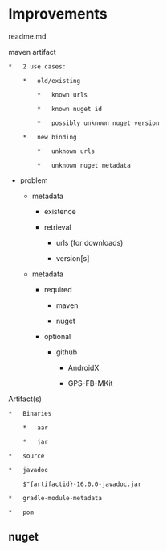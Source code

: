 # Improvements

readme.md

maven artifact 

    *   2 use cases:

        *   old/existing

            *   known urls

            *   known nuget id

            *   possibly unknown nuget version

        *   new binding

            *   unknown urls

            *   unknown nuget metadata

*   problem 

    *   metadata 
    
        *   existence

        *   retrieval

            *   urls (for downloads)

            *   version[s]

    *   metadata

        *   required
    
            *   maven

            *   nuget

        *   optional

            *   github

                *   AndroidX

                *   GPS-FB-MKit

Artifact(s)	

    *   Binaries

        *   aar

        *   jar

    *   source
    
    *   javadoc  
    
        $"{artifactid}-16.0.0-javadoc.jar

    *   gradle-module-metadata
    
    *   pom
    
## nuget

